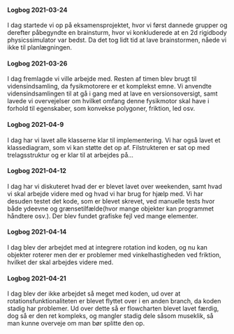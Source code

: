 #### Logbog 2021-03-24

I dag startede vi op på eksamensprojektet, hvor vi først dannede grupper og derefter påbegyndte en brainsturm, hvor vi konkluderede at en 2d rigidbody physicssimulator var bedst. Da det tog lidt tid at lave brainstormen, nåede vi ikke til planlægningen.

#### Logbog 2021-03-26

I dag fremlagde vi ville arbejde med. Resten af timen blev brugt til vidensindsamling, da fysikmotorere er et komplekst emne. Vi anvendte vidensindsamlingen til at gå i gang med at lave en versionsoversigt, samt lavede vi overvejelser om hvilket omfang denne fysikmotor skal have i forhold til egenskaber, som konvekse polygoner, friktion, led osv.

#### Logbog 2021-04-9

I dag har vi lavet alle klasserne klar til implementering. Vi har også lavet et klassediagram, som vi kan støtte det op af. Filstrukteren er sat op med trelagsstruktur og er klar til at arbejdes på... 

#### Logbog 2021-04-12

I dag har vi diskuteret hvad der er blevet lavet over weekenden, samt hvad vi skal arbejde videre med og hvad vi har brug for hjælp med. Vi har desuden testet det kode, som er blevet skrevet, ved manuelle tests hvor både ydeevne og grænsetilfælde(hvor mange objekter kan programmet håndtere osv.). Der blev fundet grafiske fejl ved mange elementer. 

#### Logbog 2021-04-14

I dag blev der arbejdet med at integrere rotation ind koden, og nu kan objekter roterer men der er problemer med vinkelhastigheden ved friktion, hvilket der skal arbejdes videre med. 

#### Logbog 2021-04-21

I dag blev der ikke arbejdet så meget med koden, ud over at rotationsfunktionaliteten er blevet flyttet over i en anden branch, da koden stadig har problemer. Ud over dette så er flowcharten blevet lavet færdig, dog så er den ret kompleks, og mangler stadig dele såsom museklik, så man kunne overveje om man bør splitte den op. 